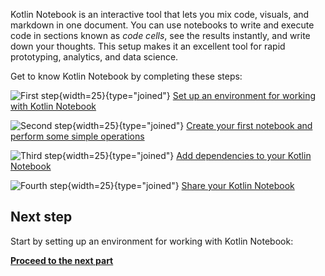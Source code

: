 [//]: # (title: Get started with Kotlin Notebook)

Kotlin Notebook is an interactive tool that lets you mix code, visuals, and markdown in one document. 
You can use notebooks to write and execute code in sections known as _code cells_, see the results instantly, and write down your thoughts. 
This setup makes it an excellent tool for rapid prototyping, analytics, and data science.

Get to know Kotlin Notebook by completing these steps:

![First step](icon-1.svg){width=25}{type="joined"} [Set up an environment for working with Kotlin Notebook](kotlin-notebook-set-up-env.md)

![Second step](icon-2.svg){width=25}{type="joined"} [Create your first notebook and perform some simple operations](kotlin-notebook-create.md)

![Third step](icon-3.svg){width=25}{type="joined"} [Add dependencies to your Kotlin Notebook](kotlin-notebook-add-dependencies.md)

![Fourth step](icon-4.svg){width=25}{type="joined"} [Share your Kotlin Notebook](kotlin-notebook-share.md)

## Next step

Start by setting up an environment for working with Kotlin Notebook:

**[Proceed to the next part](kotlin-notebook-set-up-env.md)**